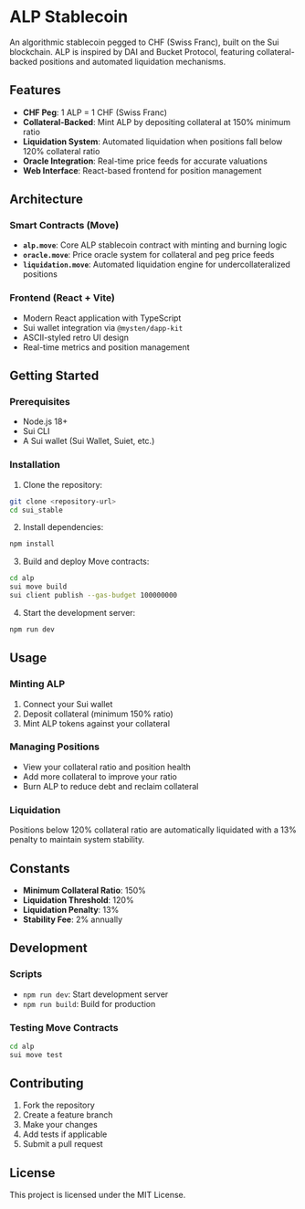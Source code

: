 # ALP Stablecoin

An algorithmic stablecoin pegged to CHF (Swiss Franc), built on the Sui blockchain. ALP is inspired by DAI and Bucket Protocol, featuring collateral-backed positions and automated liquidation mechanisms.

## Features

- **CHF Peg**: 1 ALP = 1 CHF (Swiss Franc)
- **Collateral-Backed**: Mint ALP by depositing collateral at 150% minimum ratio
- **Liquidation System**: Automated liquidation when positions fall below 120% collateral ratio
- **Oracle Integration**: Real-time price feeds for accurate valuations
- **Web Interface**: React-based frontend for position management

## Architecture

### Smart Contracts (Move)

- **`alp.move`**: Core ALP stablecoin contract with minting and burning logic
- **`oracle.move`**: Price oracle system for collateral and peg price feeds
- **`liquidation.move`**: Automated liquidation engine for undercollateralized positions

### Frontend (React + Vite)

- Modern React application with TypeScript
- Sui wallet integration via `@mysten/dapp-kit`
- ASCII-styled retro UI design
- Real-time metrics and position management

## Getting Started

### Prerequisites

- Node.js 18+
- Sui CLI
- A Sui wallet (Sui Wallet, Suiet, etc.)

### Installation

1. Clone the repository:
```bash
git clone <repository-url>
cd sui_stable
```

2. Install dependencies:
```bash
npm install
```

3. Build and deploy Move contracts:
```bash
cd alp
sui move build
sui client publish --gas-budget 100000000
```

4. Start the development server:
```bash
npm run dev
```

## Usage

### Minting ALP

1. Connect your Sui wallet
2. Deposit collateral (minimum 150% ratio)
3. Mint ALP tokens against your collateral

### Managing Positions

- View your collateral ratio and position health
- Add more collateral to improve your ratio
- Burn ALP to reduce debt and reclaim collateral

### Liquidation

Positions below 120% collateral ratio are automatically liquidated with a 13% penalty to maintain system stability.

## Constants

- **Minimum Collateral Ratio**: 150%
- **Liquidation Threshold**: 120%
- **Liquidation Penalty**: 13%
- **Stability Fee**: 2% annually

## Development

### Scripts

- `npm run dev`: Start development server
- `npm run build`: Build for production

### Testing Move Contracts

```bash
cd alp
sui move test
```

## Contributing

1. Fork the repository
2. Create a feature branch
3. Make your changes
4. Add tests if applicable
5. Submit a pull request

## License

This project is licensed under the MIT License.